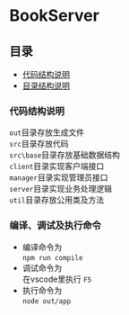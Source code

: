 # BookServer

## 目录
* [代码结构说明](#代码结构说明)
* [目录结构说明](#编译、调试及执行命令)

### 代码结构说明
`out`目录存放生成文件  
`src`目录存放代码  
`src\base`目录存放基础数据结构  
`client`目录实现客户端接口  
`manager`目录实现管理员接口  
`server`目录实现业务处理逻辑  
`util`目录存放公用类及方法

### 编译、调试及执行命令
* 编译命令为  
`npm run compile`
* 调试命令为  
在vscode里执行 `F5`
* 执行命令为  
`node out/app`